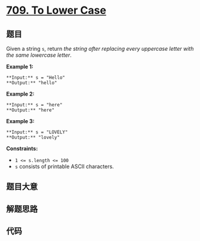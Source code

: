 # [709. To Lower Case](https://leetcode.com/problems/to-lower-case)

## 题目

Given a string `s`, return _the string after replacing every uppercase letter
with the same lowercase letter_.



**Example 1:**

    
    
    **Input:** s = "Hello"
    **Output:** "hello"
    

**Example 2:**

    
    
    **Input:** s = "here"
    **Output:** "here"
    

**Example 3:**

    
    
    **Input:** s = "LOVELY"
    **Output:** "lovely"
    



**Constraints:**

  * `1 <= s.length <= 100`
  * `s` consists of printable ASCII characters.


## 题目大意

## 解题思路

## 代码

```javascript

```
